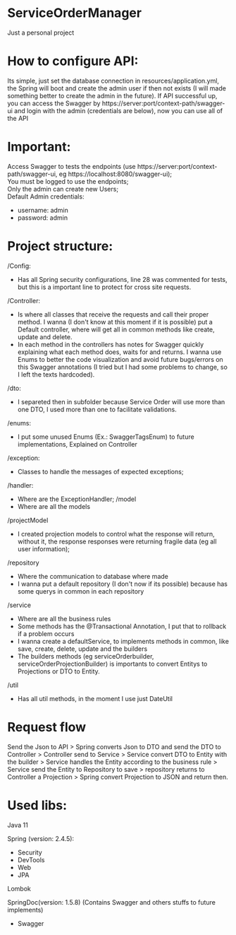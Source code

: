 # ServiceOrderManager
 Just a personal project
 
# How to configure API:
Its simple, just set the database connection in resources/application.yml, the Spring will boot and create the admin user if then not exists (I will made something better to create the admin in the future).
If API successful up, you can access the Swagger by https://server:port/context-path/swagger-ui and login with the admin (credentials are below), now you can use all of the API

# Important:
Access Swagger to tests the endpoints (use https://server:port/context-path/swagger-ui, eg https://localhost:8080/swagger-ui);
<br>You must be logged to use the endpoints;
<br>Only the admin can create new Users;
<br>Default Admin credentials:
- username: admin
- password: admin

# Project structure:
 
 /Config:
  - Has all Spring security configurations, line 28 was commented for tests, but this is a important line to protect for cross site requests.
 
 /Controller:
  - Is where all classes that receive the requests and call their proper method. I wanna (I don't know at this moment if it is possible) put a Default controller, where will get all in common methods like create, update and delete.
  - In each method in the controllers has notes for Swagger quickly explaining what each method does, waits for and returns. I wanna use Enums to better the code visualization and avoid future bugs/errors on this Swagger annotations (I tried but I had some problems to change, so I left the texts hardcoded). 
 
 /dto:
  - I separeted then in subfolder because Service Order will use more than one DTO, I used more than one to facilitate validations.
 
 /enums:
  - I put some unused Enums (Ex.: SwaggerTagsEnum) to future implementations, Explained on Controller
 
 /exception:
  - Classes to handle the messages of expected exceptions;
 
 /handler:
  - Where are the ExceptionHandler;
 /model
  - Where are all the models
  
  /projectModel
   - I created projection models to control what the response will return, without it, the response responses were returning fragile data (eg all user information);
 
 /repository
  - Where the communication to database where made
  - I wanna put a default repository (I don't now if its possible) because has some querys in common in each repository
 
 /service
  - Where are all the business rules
  - Some methods has the @Transactional Annotation, I put that to rollback if a problem occurs
  - I wanna create a defaultService, to implements methods in common, like save, create, delete, update and the builders
  - The builders methods (eg serviceOrderbuilder, serviceOrderProjectionBuilder) is importants to convert Entitys to Projections or DTO to Entity.
 
 /util
  - Has all util methods, in the moment I use just DateUtil

# Request flow

Send the Json to API > Spring converts Json to DTO and send the DTO to Controller > Controller send to Service > Service convert DTO to Entity with the builder > Service handles the Entity according to the business rule > Service send the Entity to Repository to save > repository returns to Controller a Projection > Spring convert Projection to JSON and return then.

# Used libs:
Java 11

Spring (version: 2.4.5):
 - Security
 - DevTools
 - Web
 - JPA

Lombok

SpringDoc(version: 1.5.8) (Contains Swagger and others stuffs to future implements)
 - Swagger
